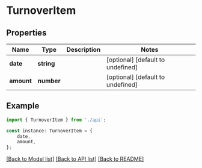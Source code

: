 # TurnoverItem


## Properties

Name | Type | Description | Notes
------------ | ------------- | ------------- | -------------
**date** | **string** |  | [optional] [default to undefined]
**amount** | **number** |  | [optional] [default to undefined]

## Example

```typescript
import { TurnoverItem } from './api';

const instance: TurnoverItem = {
    date,
    amount,
};
```

[[Back to Model list]](../README.md#documentation-for-models) [[Back to API list]](../README.md#documentation-for-api-endpoints) [[Back to README]](../README.md)
